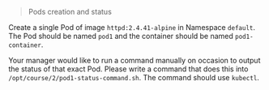 > Pods creation and status

Create a single Pod of image `httpd:2.4.41-alpine` in Namespace `default`. The Pod should be named `pod1` and the container should be named `pod1-container`.

Your manager would like to run a command manually on occasion to output the status of that exact Pod. Please write a command that does this into `/opt/course/2/pod1-status-command.sh`. The command should use `kubectl`.
